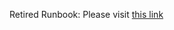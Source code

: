 Retired Runbook: Please visit [this link](https://github.com/IBM/itz-support-public/blob/main/IBM-Technology-Zone/IBM-Technology-Zone-Runbooks/techzone-content.md#collection-metrics)
